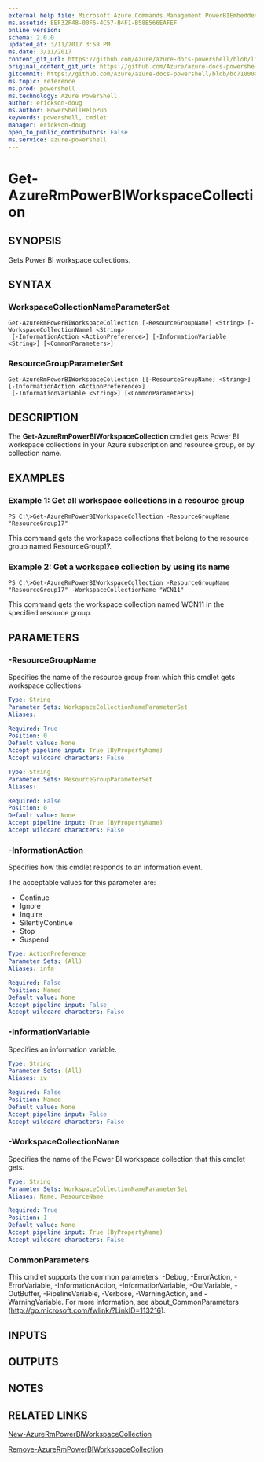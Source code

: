```yaml
---
external help file: Microsoft.Azure.Commands.Management.PowerBIEmbedded.dll-Help.xml
ms.assetid: EEF32F48-00F6-4C57-B4F1-B58B566EAFEF
online version: 
schema: 2.0.0
updated_at: 3/11/2017 3:58 PM
ms.date: 3/11/2017
content_git_url: https://github.com/Azure/azure-docs-powershell/blob/live/azureps-cmdlets-docs/ResourceManager/AzureRM.PowerBIEmbedded/v2.6.0/Get-AzureRmPowerBIWorkspaceCollection.md
original_content_git_url: https://github.com/Azure/azure-docs-powershell/blob/live/azureps-cmdlets-docs/ResourceManager/AzureRM.PowerBIEmbedded/v2.6.0/Get-AzureRmPowerBIWorkspaceCollection.md
gitcommit: https://github.com/Azure/azure-docs-powershell/blob/bc71000aa3c7f754b95442dcc415a7324626a15c/azureps-cmdlets-docs/ResourceManager/AzureRM.PowerBIEmbedded/v2.6.0/Get-AzureRmPowerBIWorkspaceCollection.md
ms.topic: reference
ms.prod: powershell
ms.technology: Azure PowerShell
author: erickson-doug
ms.author: PowerShellHelpPub
keywords: powershell, cmdlet
manager: erickson-doug
open_to_public_contributors: False
ms.service: azure-powershell
---
```


# Get-AzureRmPowerBIWorkspaceCollection

## SYNOPSIS
Gets Power BI workspace collections.

## SYNTAX

### WorkspaceCollectionNameParameterSet
```
Get-AzureRmPowerBIWorkspaceCollection [-ResourceGroupName] <String> [-WorkspaceCollectionName] <String>
 [-InformationAction <ActionPreference>] [-InformationVariable <String>] [<CommonParameters>]
```

### ResourceGroupParameterSet
```
Get-AzureRmPowerBIWorkspaceCollection [[-ResourceGroupName] <String>] [-InformationAction <ActionPreference>]
 [-InformationVariable <String>] [<CommonParameters>]
```

## DESCRIPTION
The **Get-AzureRmPowerBIWorkspaceCollection** cmdlet gets Power BI workspace collections in your Azure subscription and resource group, or by collection name.

## EXAMPLES

### Example 1: Get all workspace collections in a resource group
```
PS C:\>Get-AzureRmPowerBIWorkspaceCollection -ResourceGroupName "ResourceGroup17"
```

This command gets the workspace collections that belong to the resource group named ResourceGroup17.

### Example 2: Get a workspace collection by using its name
```
PS C:\>Get-AzureRmPowerBIWorkspaceCollection -ResourceGroupName "ResourceGroup17" -WorkspaceCollectionName "WCN11"
```

This command gets the workspace collection named WCN11 in the specified resource group.

## PARAMETERS

### -ResourceGroupName
Specifies the name of the resource group from which this cmdlet gets workspace collections.

```yaml
Type: String
Parameter Sets: WorkspaceCollectionNameParameterSet
Aliases: 

Required: True
Position: 0
Default value: None
Accept pipeline input: True (ByPropertyName)
Accept wildcard characters: False
```

```yaml
Type: String
Parameter Sets: ResourceGroupParameterSet
Aliases: 

Required: False
Position: 0
Default value: None
Accept pipeline input: True (ByPropertyName)
Accept wildcard characters: False
```

### -InformationAction
Specifies how this cmdlet responds to an information event.

The acceptable values for this parameter are:

- Continue
- Ignore
- Inquire
- SilentlyContinue
- Stop
- Suspend

```yaml
Type: ActionPreference
Parameter Sets: (All)
Aliases: infa

Required: False
Position: Named
Default value: None
Accept pipeline input: False
Accept wildcard characters: False
```

### -InformationVariable
Specifies an information variable.

```yaml
Type: String
Parameter Sets: (All)
Aliases: iv

Required: False
Position: Named
Default value: None
Accept pipeline input: False
Accept wildcard characters: False
```

### -WorkspaceCollectionName
Specifies the name of the Power BI workspace collection that this cmdlet gets.

```yaml
Type: String
Parameter Sets: WorkspaceCollectionNameParameterSet
Aliases: Name, ResourceName

Required: True
Position: 1
Default value: None
Accept pipeline input: True (ByPropertyName)
Accept wildcard characters: False
```

### CommonParameters
This cmdlet supports the common parameters: -Debug, -ErrorAction, -ErrorVariable, -InformationAction, -InformationVariable, -OutVariable, -OutBuffer, -PipelineVariable, -Verbose, -WarningAction, and -WarningVariable. For more information, see about_CommonParameters (http://go.microsoft.com/fwlink/?LinkID=113216).

## INPUTS

## OUTPUTS

## NOTES

## RELATED LINKS

[New-AzureRmPowerBIWorkspaceCollection](xref:ResourceManager/AzureRM.PowerBIEmbedded/v2.6.0/New-AzureRmPowerBIWorkspaceCollection.md)

[Remove-AzureRmPowerBIWorkspaceCollection](xref:ResourceManager/AzureRM.PowerBIEmbedded/v2.6.0/Remove-AzureRmPowerBIWorkspaceCollection.md)


